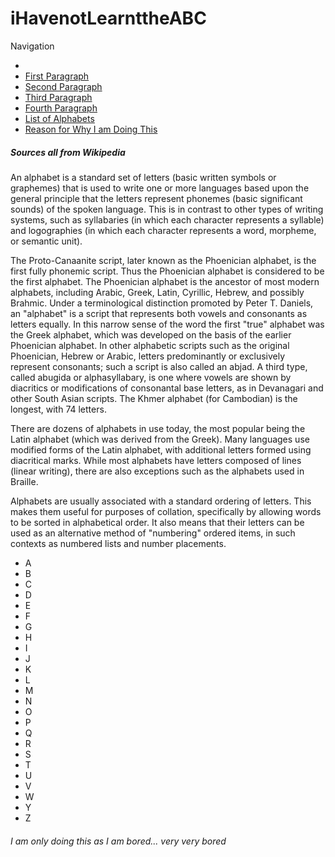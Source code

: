 <!DOCTYPE html>
<html>
<div>
  <h1>iHavenotLearnttheABC</h1>
  <heading>
    Navigation
  </heading>
  <ul>
    <li><a href="#introduction" Introduction </a></li>
    <li><a href="#first"> First Paragraph </a></li>
    <li><a href="#second"> Second Paragraph </a></li>
    <li><a href="#third"> Third Paragraph </a></li>
    <li><a href="#fourth"> Fourth Paragraph </a</li>
    <li><a href="#list"> List of Alphabets </a></li>
    <li><a href="#reason"> Reason for Why I am Doing This</a></li>
  </ul>  
<body>    
    <h5>Sources all from Wikipedia</h5>
      <p id="introduction>This article is about sets of letters used in written languages. For other uses, see Alphabet (disambiguation) and Alphabetical (disambiguation).</p>
      <p id="first">An alphabet is a standard set of letters (basic written symbols or graphemes) that is used to write one or more languages based upon the general principle that the letters represent phonemes (basic significant sounds) of the spoken language. This is in contrast to other types of writing systems, such as syllabaries (in which each character represents a syllable) and logographies (in which each character represents a word, morpheme, or semantic unit).</p>
      <p id="second">The Proto-Canaanite script, later known as the Phoenician alphabet, is the first fully phonemic script. Thus the Phoenician alphabet is considered to be the first alphabet. The Phoenician alphabet is the ancestor of most modern alphabets, including Arabic, Greek, Latin, Cyrillic, Hebrew, and possibly Brahmic. Under a terminological distinction promoted by Peter T. Daniels, an "alphabet" is a script that represents both vowels and consonants as letters equally. In this narrow sense of the word the first "true" alphabet was the Greek alphabet, which was developed on the basis of the earlier Phoenician alphabet. In other alphabetic scripts such as the original Phoenician, Hebrew or Arabic, letters predominantly or exclusively represent consonants; such a script is also called an abjad. A third type, called abugida or alphasyllabary, is one where vowels are shown by diacritics or modifications of consonantal base letters, as in Devanagari and other South Asian scripts. The Khmer alphabet (for Cambodian) is the longest, with 74 letters.</p>
      <p id="third">There are dozens of alphabets in use today, the most popular being the Latin alphabet (which was derived from the Greek). Many languages use modified forms of the Latin alphabet, with additional letters formed using diacritical marks. While most alphabets have letters composed of lines (linear writing), there are also exceptions such as the alphabets used in Braille.</p>
      <p id="fourth">Alphabets are usually associated with a standard ordering of letters. This makes them useful for purposes of collation, specifically by allowing words to be sorted in alphabetical order. It also means that their letters can be used as an alternative method of "numbering" ordered items, in such contexts as numbered lists and number placements.</p>
    <div id="list">  
      <ul>
          <li>A</li>
          <li>B</li>
          <li>C</li>
          <li>D</li>
          <li>E</li>
          <li>F</li>
          <li>G</li>
          <li>H</li>
          <li>I</li>
          <li>J</li>
          <li>K</li>
          <li>L</li>
          <li>M</li>
          <li>N</li>
          <li>O</li>
          <li>P</li>
          <li>Q</li>
          <li>R</li>
          <li>S</li>
          <li>T</li>
          <li>U</li>
          <li>V</li>
          <li>W</li>
          <li>Y</li>
          <li>Z</li>
        </ul> 
      </div>  
    <h6 id="reason">I am only doing this as I am bored... very very bored</h6>  
  </body>  
  </div>
</html>
